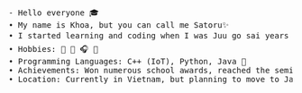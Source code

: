 <pre>
- Hello everyone 🎓
• My name is Khoa, but you can call me Satoru✨
• I started learning and coding when I was Juu go sai years old💻
• Hobbies: 🎨 🎹 🎧 🔭
• Programming Languages: C++ (IoT), Python, Java 🎯
• Achievements: Won numerous school awards, reached the semifinals of programming competitions several times🏅
• Location: Currently in Vietnam, but planning to move to Japan for studies soon 🗻
</pre>
